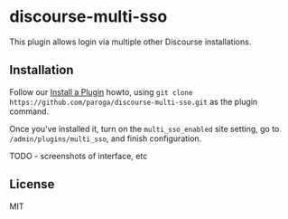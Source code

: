 # discourse-multi-sso

This plugin allows login via multiple other Discourse installations.

## Installation

Follow our [Install a Plugin](https://meta.discourse.org/t/install-a-plugin/19157)
howto, using `git clone https://github.com/paroga/discourse-multi-sso.git`
as the plugin command.

Once you've installed it, turn on the `multi_sso_enabled` site setting, go to `/admin/plugins/multi_sso`, and finish configuration.

TODO - screenshots of interface, etc

## License

MIT
